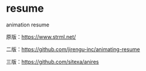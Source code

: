 # resume
animation resume

原版：https://www.strml.net/

二版：https://github.com/jirengu-inc/animating-resume

三版：https://github.com/sitexa/anires
